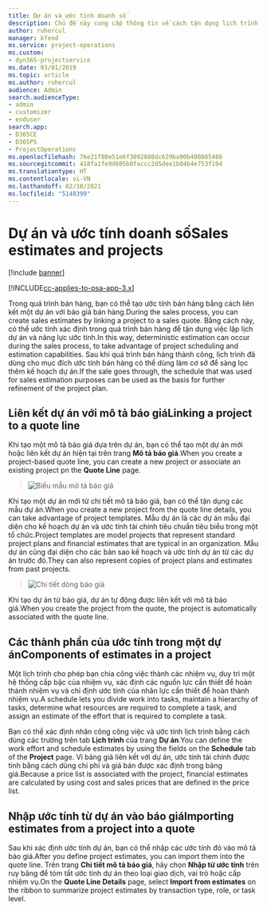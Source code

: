 ```yaml
---
title: Dự án và ước tính doanh số
description: Chủ đề này cung cấp thông tin về cách tận dụng lịch trình và ước tính trong quá trình bán hàng.
author: ruhercul
manager: kfend
ms.service: project-operations
ms.custom:
- dyn365-projectservice
ms.date: 03/01/2019
ms.topic: article
ms.author: ruhercul
audience: Admin
search.audienceType:
- admin
- customizer
- enduser
search.app:
- D365CE
- D365PS
- ProjectOperations
ms.openlocfilehash: 76e21f80e51e6f3092880dc629ba90b400805486
ms.sourcegitcommit: 418fa1fe9d605b8faccc2d5dee1b04b4e753f194
ms.translationtype: HT
ms.contentlocale: vi-VN
ms.lasthandoff: 02/10/2021
ms.locfileid: "5148399"
---
```

# <a name="sales-estimates-and-projects"></a><span data-ttu-id="f1ffe-103">Dự án và ước tính doanh số</span><span class="sxs-lookup"><span data-stu-id="f1ffe-103">Sales estimates and projects</span></span>

[!include [banner](../includes/psa-now-project-operations.md)]

[!INCLUDE[cc-applies-to-psa-app-3.x](../includes/cc-applies-to-psa-app-3x.md)]

<span data-ttu-id="f1ffe-104">Trong quá trình bán hàng, bạn có thể tạo ước tính bán hàng bằng cách liên kết một dự án với báo giá bán hàng.</span><span class="sxs-lookup"><span data-stu-id="f1ffe-104">During the sales process, you can create sales estimates by linking a project to a sales quote.</span></span> <span data-ttu-id="f1ffe-105">Bằng cách này, có thể ước tính xác định trong quá trình bán hàng để tận dụng việc lập lịch dự án và năng lực ước tính.</span><span class="sxs-lookup"><span data-stu-id="f1ffe-105">In this way, deterministic estimation can occur during the sales process, to take advantage of project scheduling and estimation capabilities.</span></span> <span data-ttu-id="f1ffe-106">Sau khi quá trình bán hàng thành công, lịch trình đã dùng cho mục đích ước tính bán hàng có thể dùng làm cơ sở để sàng lọc thêm kế hoạch dự án.</span><span class="sxs-lookup"><span data-stu-id="f1ffe-106">If the sale goes through, the schedule that was used for sales estimation purposes can be used as the basis for further refinement of the project plan.</span></span>

## <a name="linking-a-project-to-a-quote-line"></a><span data-ttu-id="f1ffe-107">Liên kết dự án với mô tả báo giá</span><span class="sxs-lookup"><span data-stu-id="f1ffe-107">Linking a project to a quote line</span></span>

<span data-ttu-id="f1ffe-108">Khi tạo một mô tả báo giá dựa trên dự án, bạn có thể tạo một dự án mới hoặc liên kết dự án hiện tại trên trang **Mô tả báo giá**.</span><span class="sxs-lookup"><span data-stu-id="f1ffe-108">When you create a project-based quote line, you can create a new project or associate an existing project pn the **Quote Line** page.</span></span> 

> ![Biểu mẫu mô tả báo giá](media/project-8.png)
 
<span data-ttu-id="f1ffe-110">Khi tạo một dự án mới từ chi tiết mô tả báo giá, bạn có thể tận dụng các mẫu dự án.</span><span class="sxs-lookup"><span data-stu-id="f1ffe-110">When you create a new project from the quote line details, you can take advantage of project templates.</span></span> <span data-ttu-id="f1ffe-111">Mẫu dự án là các dự án mẫu đại diện cho kế hoạch dự án và ước tính tài chính tiêu chuẩn tiêu biểu trong một tổ chức.</span><span class="sxs-lookup"><span data-stu-id="f1ffe-111">Project templates are model projects that represent standard project plans and financial estimates that are typical in an organization.</span></span> <span data-ttu-id="f1ffe-112">Mẫu dự án cũng đại diện cho các bản sao kế hoạch và ước tính dự án từ các dự án trước đó.</span><span class="sxs-lookup"><span data-stu-id="f1ffe-112">They can also represent copies of project plans and estimates from past projects.</span></span>

> ![Chi tiết dòng báo giá](media/project-9.png)
  
<span data-ttu-id="f1ffe-114">Khi tạo dự án từ báo giá, dự án tự động được liên kết với mô tả báo giá.</span><span class="sxs-lookup"><span data-stu-id="f1ffe-114">When you create the project from the quote, the project is automatically associated with the quote line.</span></span>

## <a name="components-of-estimates-in-a-project"></a><span data-ttu-id="f1ffe-115">Các thành phần của ước tính trong một dự án</span><span class="sxs-lookup"><span data-stu-id="f1ffe-115">Components of estimates in a project</span></span>

<span data-ttu-id="f1ffe-116">Một lịch trình cho phép bạn chia công việc thành các nhiệm vụ, duy trì một hệ thống cấp bậc của nhiệm vụ, xác định các nguồn lực cần thiết để hoàn thành nhiệm vụ và chỉ định ước tính của nhân lực cần thiết để hoàn thành nhiệm vụ.</span><span class="sxs-lookup"><span data-stu-id="f1ffe-116">A schedule lets you divide work into tasks, maintain a hierarchy of tasks, determine what resources are required to complete a task, and assign an estimate of the effort that is required to complete a task.</span></span>

<span data-ttu-id="f1ffe-117">Bạn có thể xác định nhân công công việc và ước tính lịch trình bằng cách dùng các trường trên tab **Lịch trình** của trang **Dự án**.</span><span class="sxs-lookup"><span data-stu-id="f1ffe-117">You can define the work effort and schedule estimates by using the fields on the **Schedule** tab of the **Project** page.</span></span> <span data-ttu-id="f1ffe-118">Vì bảng giá liên kết với dự án, ước tính tài chính được tính bằng cách dùng chi phí và giá bán được xác định trong bảng giá.</span><span class="sxs-lookup"><span data-stu-id="f1ffe-118">Because a price list is associated with the project, financial estimates are calculated by using cost and sales prices that are defined in the price list.</span></span>

## <a name="importing-estimates-from-a-project-into-a-quote"></a><span data-ttu-id="f1ffe-119">Nhập ước tính từ dự án vào báo giá</span><span class="sxs-lookup"><span data-stu-id="f1ffe-119">Importing estimates from a project into a quote</span></span>

<span data-ttu-id="f1ffe-120">Sau khi xác định ước tính dự án, bạn có thể nhập các ước tính đó vào mô tả báo giá.</span><span class="sxs-lookup"><span data-stu-id="f1ffe-120">After you define project estimates, you can import them into the quote line.</span></span> <span data-ttu-id="f1ffe-121">Trên trang **Chi tiết mô tả báo giá**, hãy chọn **Nhập từ ước tính** trên ruy băng để tóm tắt ước tính dự án theo loại giao dịch, vai trò hoặc cấp nhiệm vụ.</span><span class="sxs-lookup"><span data-stu-id="f1ffe-121">On the **Quote Line Details** page, select **Import from estimates** on the ribbon to summarize project estimates by transaction type, role, or task level.</span></span>
